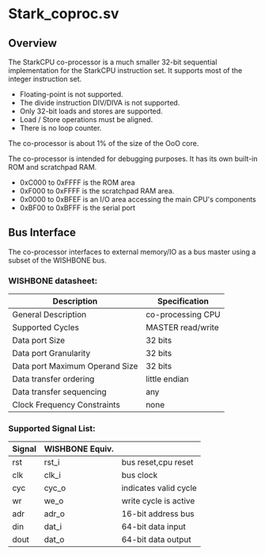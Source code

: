 # Stark_coproc.sv
## Overview
The StarkCPU co-processor is a much smaller 32-bit sequential implementation for the StarkCPU instruction set. It supports most of the integer instruction set.
* Floating-point is not supported.
* The divide instruction DIV/DIVA is not supported.
* Only 32-bit loads and stores are supported.
* Load / Store operations must be aligned.
* There is no loop counter.

The co-processor is about 1% of the size of the OoO core.

The co-processor is intended for debugging purposes. It has its own built-in ROM and scratchpad RAM.
* 0xC000 to 0xFFFF is the ROM area
* 0xF000 to 0xFFFF is the scratchpad RAM area.
* 0x0000 to 0xBFEF is an I/O area accessing the main CPU's components
* 0xBF00 to 0xBFFF is the serial port
## Bus Interface
The co-processor interfaces to external memory/IO as a bus master using a subset of the WISHBONE bus.
### WISHBONE datasheet:
|Description									 | Specification     |
|------------------------------|-------------------|
|General Description					 | co-processing CPU |
|Supported Cycles              | MASTER read/write |
|Data port Size                | 32 bits           |
|Data port Granularity         | 32 bits           |
|Data port Maximum Operand Size| 32 bits           |
|Data transfer ordering        | little endian     |
|Data transfer sequencing      | any               |
|Clock Frequency Constraints   | none              |
### Supported Signal List:
|Signal|WISHBONE Equiv.|                        |
|------|---------------|------------------------|
| rst  | rst_i         | bus reset,cpu reset    |
| clk  | clk_i         | bus clock              |
| cyc  | cyc_o         | indicates valid cycle  |
|  wr  | we_o          | write cycle is active  |
| adr  | adr_o         | 16-bit address bus     |
| din  | dat_i         | 64-bit data input      |
| dout | dat_o         | 64-bit data output     |